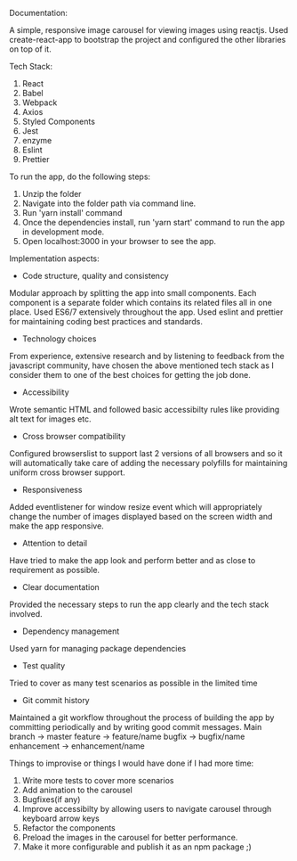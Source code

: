 Documentation:

A simple, responsive image carousel for viewing images using reactjs.
Used create-react-app to bootstrap the project and configured the other libraries on top of it.

Tech Stack:
1. React
2. Babel
3. Webpack
4. Axios
5. Styled Components
6. Jest
7. enzyme
8. Eslint
9. Prettier

To run the app, do the following steps:
1. Unzip the folder 
2. Navigate into the folder path via command line.
3. Run 'yarn install' command
4. Once the dependencies install, run 'yarn start' command to run the app in development mode.
5. Open localhost:3000 in your browser to see the app.

Implementation aspects:
* Code structure, quality and consistency

Modular approach by splitting the app into small components. 
Each component is a separate folder which contains its related files all in one place. 
Used ES6/7 extensively throughout the app. 
Used eslint and prettier for maintaining coding best practices and standards.
 
* Technology choices

From experience, extensive research and by listening to feedback from the javascript community, have chosen the above mentioned tech stack as I consider them to one of the best choices for getting the job done.

* Accessibility

Wrote semantic HTML and followed basic accessibilty rules like providing alt text for images etc.
 
* Cross browser compatibility 

Configured browserslist to support last 2 versions of all browsers and so it will automatically take care of adding the necessary polyfills for maintaining uniform cross browser support.

* Responsiveness

Added eventlistener for window resize event which will appropriately change the number of images displayed based on the screen width and make the app responsive.

* Attention to detail

Have tried to make the app look and perform better and as close to requirement as possible.

* Clear documentation

Provided the necessary steps to run the app clearly and the tech stack involved.

* Dependency management

Used yarn for managing package dependencies

* Test quality

Tried to cover as many test scenarios as possible in the limited time 

* Git commit history

Maintained a git workflow throughout the process of building the app by committing periodically and by writing good commit messages.
Main branch -> master
feature -> feature/name
bugfix -> bugfix/name
enhancement -> enhancement/name


Things to improvise or things I would have done if I had more time:
1. Write more tests to cover more scenarios
2. Add animation to the carousel
3. Bugfixes(if any)
4. Improve accessibilty by allowing users to navigate carousel through keyboard arrow keys
5. Refactor the components
6. Preload the images in the carousel for better performance.
7. Make it more configurable and publish it as an npm package ;)



